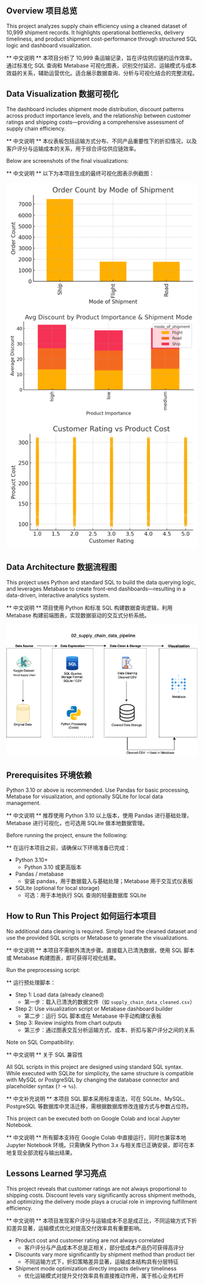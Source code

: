 ## Overview 项目总览
This project analyzes supply chain efficiency using a cleaned dataset of 10,999 shipment records. It highlights operational bottlenecks, delivery timeliness, and product shipment cost-performance through structured SQL logic and dashboard visualization.

** 中文说明 ** 本项目分析了 10,999 条运输记录，旨在评估供应链的运作效率。通过标准化 SQL 查询和 Metabase 可视化图表，识别交付延迟、运输模式与成本效益的关系，辅助运营优化。适合展示数据查询、分析与可视化结合的完整流程。

## Data Visualization 数据可视化

The dashboard includes shipment mode distribution, discount patterns across product importance levels, and the relationship between customer ratings and shipping costs—providing a comprehensive assessment of supply chain efficiency.

** 中文说明 ** 本仪表板包括运输方式分布、不同产品重要性下的折扣情况，以及客户评分与运输成本的关系，用于综合评估供应链效率。

Below are screenshots of the final visualizations:  

** 中文说明 ** 以下为本项目生成的最终可视化图表示例截图：

![metabase dashboard image](chart1_mode_of_shipment.png)
![metabase dashboard image](chart2_discount_by_importance.png)
![metabase dashboard image](chart3_rating_vs_cost.png)

## Data Architecture 数据流程图

This project uses Python and standard SQL to build the data querying logic, and leverages Metabase to create front-end dashboards—resulting in a data-driven, interactive analytics system.

** 中文说明 ** 项目使用 Python 和标准 SQL 构建数据查询逻辑，利用 Metabase 构建前端图表，实现数据驱动的交互式分析系统。

![Data Architecture](supply_chain_data_pipeline_architecture.png)

## Prerequisites 环境依赖

Python 3.10 or above is recommended. Use Pandas for basic processing, Metabase for visualization, and optionally SQLite for local data management.

** 中文说明 ** 推荐使用 Python 3.10 以上版本，使用 Pandas 进行基础处理，Metabase 进行可视化，也可选用 SQLite 做本地数据管理。

Before running the project, ensure the following:

** 在运行本项目之前，请确保以下环境准备已完成：

 - Python 3.10+
   * Python 3.10 或更高版本
 - Pandas / metabase
   * 安装 pandas，用于数据载入与基础处理；Metabase 用于交互式仪表板  
 - SQLite (optional for local storage)
   * 可选：用于本地执行 SQL 查询的轻量数据库 SQLite
    
## How to Run This Project 如何运行本项目

No additional data cleaning is required. Simply load the cleaned dataset and use the provided SQL scripts or Metabase to generate the visualizations.

** 中文说明 ** 本项目不需额外清洗步骤。直接载入已清洗数据，使用 SQL 脚本或 Metabase 构建图表，即可获得可视化结果。

Run the preprocessing script:

** 运行预处理脚本：

- Step 1: Load data (already cleaned)
  * 第一步：载入已清洗的数据文件（如 `supply_chain_data_cleaned.csv`）
- Step 2: Use visualization script or Metabase dashboard builder
  * 第二步：运行 SQL 脚本或在 Metabase 中手动构建仪表板
- Step 3: Review insights from chart outputs
  * 第三步：通过图表交互分析运输方式、成本、折扣与客户评分之间的关系
    
Note on SQL Compatibility:

** 中文说明 ** 关于 SQL 兼容性

All SQL scripts in this project are designed using standard SQL syntax. While executed with SQLite for simplicity, the same structure is compatible with MySQL or PostgreSQL by changing the database connector and placeholder syntax (`?` → `%s`).

** 中文补充说明 **  本项目 SQL 脚本采用标准语法，可在 SQLite、MySQL、PostgreSQL 等数据库中灵活迁移，需根据数据库修改连接方式与参数占位符。
   
This project can be executed both on Google Colab and local Jupyter Notebook.

** 中文说明 ** 所有脚本支持在 Google Colab 中直接运行，同时也兼容本地 Jupyter Notebook 环境。只需确保 Python 3.x 与相关库已正确安装，即可在本地复现全部流程与输出结果。

## Lessons Learned 学习亮点

This project reveals that customer ratings are not always proportional to shipping costs. Discount levels vary significantly across shipment methods, and optimizing the delivery mode plays a crucial role in improving fulfillment efficiency.

** 中文说明 ** 本项目发现客户评分与运输成本不总是成正比，不同运输方式下折扣差异显著，运输模式优化对提高交付效率具有重要影响。

 - Product cost and customer rating are not always correlated
   * 客户评分与产品成本不总是正相关，部分低成本产品仍可获得高评分
 - Discounts vary more significantly by shipment method than product tier
   * 不同运输方式下，折扣策略差异显著，运输成本结构具有分层特征 
 - Shipment mode optimization directly impacts delivery timeliness
   * 优化运输模式对提升交付效率具有直接推动作用，属于核心业务杠杆
